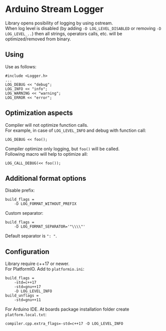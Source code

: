 # Arduino Stream Logger
Library opens posibility of logging by using ostream.\
When log level is disabled (by adding `-D LOG_LEVEL_DISABLED` or removing `-D LOG_LEVEL_..`) then all strings, operators calls, etc. will be optimized/removed from binary.

## Using
Use as follows:
```
#include <Logger.h>
...
LOG_DEBUG << "debug";
LOG_INFO << "info";
LOG_WARNING << "warning";
LOG_ERROR << "error";
```

## Optimization aspects
Compiler will not optimize function calls.\
For example, in case of `LOG_LEVEL_INFO` and debug with function call:
```
LOG_DEBUG << foo();
```
Compiler optimize only logging, but `foo()` will be called.\
Following macro will help to optimize all:
```
LOG_CALL_DEBUG(<< foo());
```

## Additional format options
Disable prefix:
```
build_flags =
	-D LOG_FORMAT_WITHOUT_PREFIX
```
Custom separator:
```
build_flags =
	-D LOG_FORMAT_SEPARATOR='"\\\\"'
```
Default separator is `": "`.

## Configuration
Library require c++17 or newer.\
For PlatformIO. Add to `platformio.ini`:
```
build_flags =
	-std=c++17
	-std=gnu++17
	-D LOG_LEVEL_INFO
build_unflags =
	-std=gnu++11
```

For Arduino IDE. At boards package installation folder create `platform.local.txt`:
```
compiler.cpp.extra_flags=-std=c++17 -D LOG_LEVEL_INFO
```